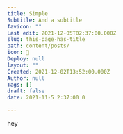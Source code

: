```yaml
---
title: Simple
Subtitle: And a subtitle
favicon: ""
Last edit: 2021-12-05T02:37:00.000Z
slug: this-page-has-title
path: content/posts/
icon: 🥰
Deploy: null
layout: ""
Created: 2021-12-02T13:52:00.000Z
Author: null
Tags: []
draft: false
date: 2021-11-5 2:37:00 0

---
```


hey

